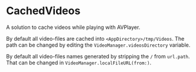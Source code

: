 # CachedVideos

A solution to cache videos while playing with AVPlayer.

By default all video-files are cached into `<AppDirectory>/tmp/Videos`. The path can be changed by editing the `VideoManager.videosDirectory` variable.

By default all video-files names generated by stripping the `/` from `url.path`. That can be changed in `VideoManager.localFileURL(from:)`.
